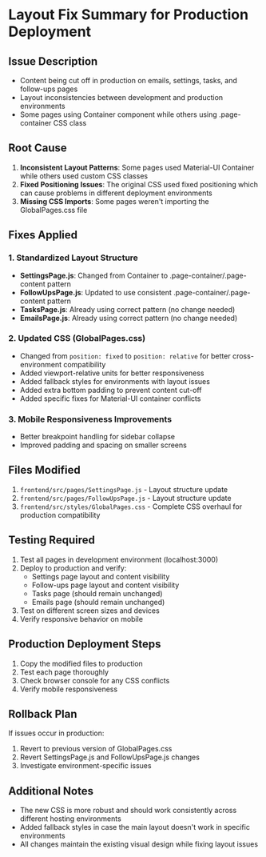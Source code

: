 # Layout Fix Summary for Production Deployment

## Issue Description
- Content being cut off in production on emails, settings, tasks, and follow-ups pages
- Layout inconsistencies between development and production environments
- Some pages using Container component while others using .page-container CSS class

## Root Cause
1. **Inconsistent Layout Patterns**: Some pages used Material-UI Container while others used custom CSS classes
2. **Fixed Positioning Issues**: The original CSS used fixed positioning which can cause problems in different deployment environments
3. **Missing CSS Imports**: Some pages weren't importing the GlobalPages.css file

## Fixes Applied

### 1. Standardized Layout Structure
- **SettingsPage.js**: Changed from Container to .page-container/.page-content pattern
- **FollowUpsPage.js**: Updated to use consistent .page-container/.page-content pattern
- **TasksPage.js**: Already using correct pattern (no change needed)
- **EmailsPage.js**: Already using correct pattern (no change needed)

### 2. Updated CSS (GlobalPages.css)
- Changed from `position: fixed` to `position: relative` for better cross-environment compatibility
- Added viewport-relative units for better responsiveness
- Added fallback styles for environments with layout issues
- Added extra bottom padding to prevent content cut-off
- Added specific fixes for Material-UI container conflicts

### 3. Mobile Responsiveness Improvements
- Better breakpoint handling for sidebar collapse
- Improved padding and spacing on smaller screens

## Files Modified
1. `frontend/src/pages/SettingsPage.js` - Layout structure update
2. `frontend/src/pages/FollowUpsPage.js` - Layout structure update  
3. `frontend/src/styles/GlobalPages.css` - Complete CSS overhaul for production compatibility

## Testing Required
1. Test all pages in development environment (localhost:3000)
2. Deploy to production and verify:
   - Settings page layout and content visibility
   - Follow-ups page layout and content visibility
   - Tasks page (should remain unchanged)
   - Emails page (should remain unchanged)
3. Test on different screen sizes and devices
4. Verify responsive behavior on mobile

## Production Deployment Steps
1. Copy the modified files to production
2. Test each page thoroughly
3. Check browser console for any CSS conflicts
4. Verify mobile responsiveness

## Rollback Plan
If issues occur in production:
1. Revert to previous version of GlobalPages.css
2. Revert SettingsPage.js and FollowUpsPage.js changes
3. Investigate environment-specific issues

## Additional Notes
- The new CSS is more robust and should work consistently across different hosting environments
- Added fallback styles in case the main layout doesn't work in specific environments
- All changes maintain the existing visual design while fixing layout issues
